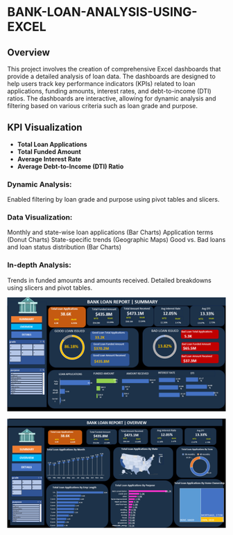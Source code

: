 # BANK-LOAN-ANALYSIS-USING-EXCEL

## Overview
This project involves the creation of comprehensive Excel dashboards that provide a detailed analysis of loan data. The dashboards are designed to help users track key performance indicators (KPIs) related to loan applications, funding amounts, interest rates, and debt-to-income (DTI) ratios. The dashboards are interactive, allowing for dynamic analysis and filtering based on various criteria such as loan grade and purpose.

## KPI Visualization

- **Total Loan Applications**
- **Total Funded Amount**
- **Average Interest Rate**
- **Average Debt-to-Income (DTI) Ratio**
 

### Dynamic Analysis:
Enabled filtering by loan grade and purpose using pivot tables and slicers.
### Data Visualization:
Monthly and state-wise loan applications (Bar Charts)
Application terms (Donut Charts)
State-specific trends (Geographic Maps)
Good vs. Bad loans and loan status distribution (Bar Charts)
### In-depth Analysis:
Trends in funded amounts and amounts received.
Detailed breakdowns using slicers and pivot tables.


![alttext](https://github.com/Srikar29M/BANK-LOAN-ANALYSIS-USING-EXCEL/blob/main/Bank%20loan%20summary%20dashboard.png?raw=true)

![alttext](https://github.com/Srikar29M/BANK-LOAN-ANALYSIS-USING-EXCEL/blob/main/bank%20loan%20overview%20dashboard.png?raw=true)

